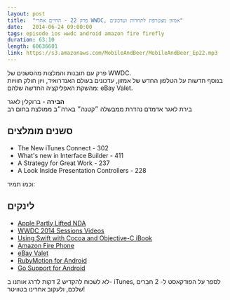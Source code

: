 ```yaml
---
layout: post
title:  "פרק 22 - החיים אחרי WWDC, אמזון מצטרפת לתחרות ועדכונים"
date:   2014-06-24 09:00:00
tags: episode ios wwdc android amazon fire firefly
duration: 63:10
length: 60636601
link: https://s3.amazonaws.com/MobileAndBeer/MobileAndBeer_Ep22.mp3
---
```


פרק עם תובנות והמלצות מהסשנים של WWDC.  
בנוסף חדשות על הטלפון החדש של אמזון, עדכונים בעולם האנדרואיד, ויון חולק חוויות מהשקת האפליקציה החדשה שלהם: eBay Valet.


**הבירה** - ברוקלין לאגר  
בירת לאגר אדמדם נהדרת ממבשלה ״קטנה״ בארה״ב
ממולצת בחום רב


## סשנים מומלצים

* The New iTunes Connect - 302
* What's new in Interface Builder - 411
* A Strategy for Great Work - 237
* A Look Inside Presentation Controllers - 228

וכמו תמיד:  

## לינקים

* [Apple Partly Lifted NDA](http://oleb.net/blog/2014/06/apple-lifted-beta-nda/)
* [WWDC 2014 Sessions Videos](https://developer.apple.com/videos/wwdc/2014/)
* [Using Swift with Cocoa and Objective-C iBook](https://itunes.apple.com/us/book/using-swift-cocoa-objective/id888894773?mt=11)
* [Amazon Fire Phone](http://arstechnica.com/gadgets/2014/06/amazon-announces-its-first-smartphone-the-fire-phone/)
* [eBay Valet](http://techcrunch.com/2014/06/17/ebay-launches-ebay-valet-an-iphone-app-that-does-the-selling-for-you/)
* [RubyMotion for Android](http://blog.rubymotion.com/post/87048665656/rubymotion-3-0-sneak-peek-android-support)
* [Go Support for Android](https://docs.google.com/document/d/1N3XyVkAP8nmWjASz8L_OjjnjVKxgeVBjIsTr5qIUcA4/preview?sle=true)



לא לשכוח להקדיש 2 דקות לדרג אותנו ב- iTunes, לספר על הפודקאסט ל- 2 חברים שלכם, ולעקוב אחרינו בטוויטר!
